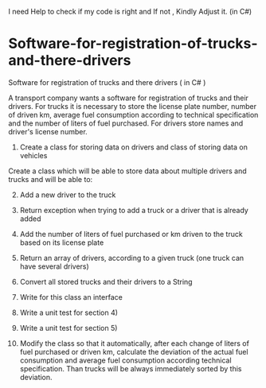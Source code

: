 
I need Help to check if my code is right and If not , Kindly Adjust it. (in C#)


# Software-for-registration-of-trucks-and-there-drivers
Software for registration of trucks and there drivers  ( in  C# )

A transport company wants a software for registration of trucks and their drivers. For trucks it is necessary to store the license plate number, number of driven km, average fuel consumption according to technical specification and the number of liters of fuel purchased. For drivers store names and driver's license number.

1) Create a class for storing data on drivers and class of storing data on vehicles

Create a class which will be able to store data about multiple drivers and trucks and will be able to:

2) Add a new driver to the truck

3) Return exception when trying to add a truck or a driver that is already added

4) Add the number of liters of fuel purchased or km driven to the truck based on its license plate

5) Return an array of drivers, according to a given truck (one truck can have several drivers)

6) Convert all stored trucks and their drivers to a String

7) Write for this class an interface

8) Write a unit test for section 4)

9) Write a unit test for section 5)

10) Modify the class so that it automatically, after each change of liters of fuel purchased or driven km, calculate the deviation of the actual fuel consumption and average fuel consumption according technical specification. Than trucks will be always immediately sorted by this deviation.
